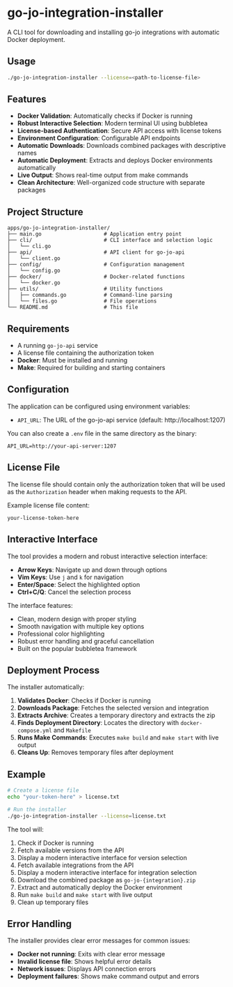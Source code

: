 # go-jo-integration-installer

A CLI tool for downloading and installing go-jo integrations with automatic Docker deployment.

## Usage

```bash
./go-jo-integration-installer --license=<path-to-license-file>
```

## Features

- **Docker Validation**: Automatically checks if Docker is running
- **Robust Interactive Selection**: Modern terminal UI using bubbletea
- **License-based Authentication**: Secure API access with license tokens
- **Environment Configuration**: Configurable API endpoints
- **Automatic Downloads**: Downloads combined packages with descriptive names
- **Automatic Deployment**: Extracts and deploys Docker environments automatically
- **Live Output**: Shows real-time output from make commands
- **Clean Architecture**: Well-organized code structure with separate packages

## Project Structure

```
apps/go-jo-integration-installer/
├── main.go                    # Application entry point
├── cli/                       # CLI interface and selection logic
│   └── cli.go
├── api/                       # API client for go-jo-api
│   └── client.go
├── config/                    # Configuration management
│   └── config.go
├── docker/                    # Docker-related functions
│   └── docker.go
├── utils/                     # Utility functions
│   ├── commands.go            # Command-line parsing
│   └── files.go               # File operations
└── README.md                  # This file
```

## Requirements

- A running `go-jo-api` service
- A license file containing the authorization token
- **Docker**: Must be installed and running
- **Make**: Required for building and starting containers

## Configuration

The application can be configured using environment variables:

- `API_URL`: The URL of the go-jo-api service (default: http://localhost:1207)

You can also create a `.env` file in the same directory as the binary:

```
API_URL=http://your-api-server:1207
```

## License File

The license file should contain only the authorization token that will be used as the `Authorization` header when making requests to the API.

Example license file content:
```
your-license-token-here
```

## Interactive Interface

The tool provides a modern and robust interactive selection interface:

- **Arrow Keys**: Navigate up and down through options
- **Vim Keys**: Use `j` and `k` for navigation
- **Enter/Space**: Select the highlighted option
- **Ctrl+C/Q**: Cancel the selection process

The interface features:
- Clean, modern design with proper styling
- Smooth navigation with multiple key options
- Professional color highlighting
- Robust error handling and graceful cancellation
- Built on the popular bubbletea framework

## Deployment Process

The installer automatically:

1. **Validates Docker**: Checks if Docker is running
2. **Downloads Package**: Fetches the selected version and integration
3. **Extracts Archive**: Creates a temporary directory and extracts the zip
4. **Finds Deployment Directory**: Locates the directory with `docker-compose.yml` and `Makefile`
5. **Runs Make Commands**: Executes `make build` and `make start` with live output
6. **Cleans Up**: Removes temporary files after deployment

## Example

```bash
# Create a license file
echo "your-token-here" > license.txt

# Run the installer
./go-jo-integration-installer --license=license.txt
```

The tool will:
1. Check if Docker is running
2. Fetch available versions from the API
3. Display a modern interactive interface for version selection
4. Fetch available integrations from the API
5. Display a modern interactive interface for integration selection
6. Download the combined package as `go-jo-{integration}.zip`
7. Extract and automatically deploy the Docker environment
8. Run `make build` and `make start` with live output
9. Clean up temporary files

## Error Handling

The installer provides clear error messages for common issues:

- **Docker not running**: Exits with clear error message
- **Invalid license file**: Shows helpful error details
- **Network issues**: Displays API connection errors
- **Deployment failures**: Shows make command output and errors 